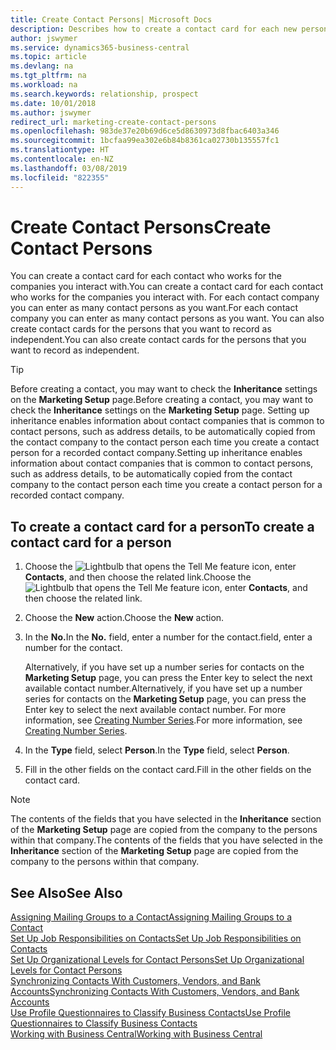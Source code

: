 ```yaml
---
title: Create Contact Persons| Microsoft Docs
description: Describes how to create a contact card for each new person or prospect you interact with or have a business relationship with.
author: jswymer
ms.service: dynamics365-business-central
ms.topic: article
ms.devlang: na
ms.tgt_pltfrm: na
ms.workload: na
ms.search.keywords: relationship, prospect
ms.date: 10/01/2018
ms.author: jswymer
redirect_url: marketing-create-contact-persons
ms.openlocfilehash: 983de37e20b69d6ce5d8630973d8fbac6403a346
ms.sourcegitcommit: 1bcfaa99ea302e6b84b8361ca02730b135557fc1
ms.translationtype: HT
ms.contentlocale: en-NZ
ms.lasthandoff: 03/08/2019
ms.locfileid: "822355"
---
```

# <a name="create-contact-persons"></a><span data-ttu-id="57314-103">Create Contact Persons</span><span class="sxs-lookup"><span data-stu-id="57314-103">Create Contact Persons</span></span>
<span data-ttu-id="57314-104">You can create a contact card for each contact who works for the companies you interact with.</span><span class="sxs-lookup"><span data-stu-id="57314-104">You can create a contact card for each contact who works for the companies you interact with.</span></span> <span data-ttu-id="57314-105">For each contact company you can enter as many contact persons as you want.</span><span class="sxs-lookup"><span data-stu-id="57314-105">For each contact company you can enter as many contact persons as you want.</span></span> <span data-ttu-id="57314-106">You can also create contact cards for the persons that you want to record as independent.</span><span class="sxs-lookup"><span data-stu-id="57314-106">You can also create contact cards for the persons that you want to record as independent.</span></span>

> [!TIP]  
>   <span data-ttu-id="57314-107">Before creating a contact, you may want to check the **Inheritance** settings on the **Marketing Setup** page.</span><span class="sxs-lookup"><span data-stu-id="57314-107">Before creating a contact, you may want to check the **Inheritance** settings on the **Marketing Setup** page.</span></span> <span data-ttu-id="57314-108">Setting up inheritance enables information about contact companies that is common to contact persons, such as address details, to be automatically copied from the contact company to the contact person each time you create a contact person for a recorded contact company.</span><span class="sxs-lookup"><span data-stu-id="57314-108">Setting up inheritance enables information about contact companies that is common to contact persons, such as address details, to be automatically copied from the contact company to the contact person each time you create a contact person for a recorded contact company.</span></span>

## <a name="to-create-a-contact-card-for-a-person"></a><span data-ttu-id="57314-109">To create a contact card for a person</span><span class="sxs-lookup"><span data-stu-id="57314-109">To create a contact card for a person</span></span>
1. <span data-ttu-id="57314-110">Choose the ![Lightbulb that opens the Tell Me feature](media/ui-search/search_small.png "Tell me what you want to do") icon, enter **Contacts**, and then choose the related link.</span><span class="sxs-lookup"><span data-stu-id="57314-110">Choose the ![Lightbulb that opens the Tell Me feature](media/ui-search/search_small.png "Tell me what you want to do") icon, enter **Contacts**, and then choose the related link.</span></span>
2. <span data-ttu-id="57314-111">Choose the **New** action.</span><span class="sxs-lookup"><span data-stu-id="57314-111">Choose the **New** action.</span></span>
3. <span data-ttu-id="57314-112">In the **No.**</span><span class="sxs-lookup"><span data-stu-id="57314-112">In the **No.**</span></span> <span data-ttu-id="57314-113">field, enter a number for the contact.</span><span class="sxs-lookup"><span data-stu-id="57314-113">field, enter a number for the contact.</span></span>

    <span data-ttu-id="57314-114">Alternatively, if you have set up a number series for contacts on the **Marketing Setup** page, you can press the Enter key to select the next available contact number.</span><span class="sxs-lookup"><span data-stu-id="57314-114">Alternatively, if you have set up a number series for contacts on the **Marketing Setup** page, you can press the Enter key to select the next available contact number.</span></span> <span data-ttu-id="57314-115">For more information, see [Creating Number Series](ui-create-number-series.md).</span><span class="sxs-lookup"><span data-stu-id="57314-115">For more information, see [Creating Number Series](ui-create-number-series.md).</span></span>
4. <span data-ttu-id="57314-116">In the **Type** field, select **Person**.</span><span class="sxs-lookup"><span data-stu-id="57314-116">In the **Type** field, select **Person**.</span></span>
5. <span data-ttu-id="57314-117">Fill in the other fields on the contact card.</span><span class="sxs-lookup"><span data-stu-id="57314-117">Fill in the other fields on the contact card.</span></span>

> [!NOTE]  
>   <span data-ttu-id="57314-118">The contents of the fields that you have selected in the **Inheritance** section of the **Marketing Setup** page are copied from the company to the persons within that company.</span><span class="sxs-lookup"><span data-stu-id="57314-118">The contents of the fields that you have selected in the **Inheritance** section of the **Marketing Setup** page are copied from the company to the persons within that company.</span></span>

## <a name="see-also"></a><span data-ttu-id="57314-119">See Also</span><span class="sxs-lookup"><span data-stu-id="57314-119">See Also</span></span>
[<span data-ttu-id="57314-120">Assigning Mailing Groups to a Contact</span><span class="sxs-lookup"><span data-stu-id="57314-120">Assigning Mailing Groups to a Contact</span></span>](marketing-mailing-groups.md#AssignMailGroupContact)  
[<span data-ttu-id="57314-121">Set Up Job Responsibilities on Contacts</span><span class="sxs-lookup"><span data-stu-id="57314-121">Set Up Job Responsibilities on Contacts</span></span>](marketing-job-responsibilities.md)  
[<span data-ttu-id="57314-122">Set Up Organizational Levels for Contact Persons</span><span class="sxs-lookup"><span data-stu-id="57314-122">Set Up Organizational Levels for Contact Persons</span></span>](marketing-organizational-levels.md)  
[<span data-ttu-id="57314-123">Synchronizing Contacts With Customers, Vendors, and Bank Accounts</span><span class="sxs-lookup"><span data-stu-id="57314-123">Synchronizing Contacts With Customers, Vendors, and Bank Accounts</span></span>](marketing-synchronize-contacts-customers-vendors-bank-accounts.md)  
[<span data-ttu-id="57314-124">Use Profile Questionnaires to Classify Business Contacts</span><span class="sxs-lookup"><span data-stu-id="57314-124">Use Profile Questionnaires to Classify Business Contacts</span></span>](marketing-create-contact-profile-questionnaire.md)  
[<span data-ttu-id="57314-125">Working with Business Central</span><span class="sxs-lookup"><span data-stu-id="57314-125">Working with Business Central</span></span>](ui-work-product.md)  
